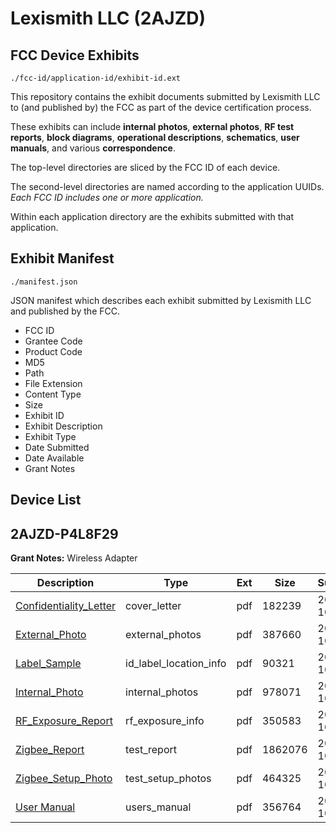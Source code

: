 # Lexismith LLC (2AJZD)
## FCC Device Exhibits

```
./fcc-id/application-id/exhibit-id.ext
```

This repository contains the exhibit documents submitted by Lexismith LLC to (and published by) the FCC as part of the device certification process.

These exhibits can include **internal photos**, **external photos**, **RF test reports**, **block diagrams**, **operational descriptions**, **schematics**, **user manuals**, and various **correspondence**.

The top-level directories are sliced by the FCC ID of each device.

The second-level directories are named according to the application UUIDs. *Each FCC ID includes one or more application.*

Within each application directory are the exhibits submitted with that application. 

## Exhibit Manifest

```
./manifest.json
```

JSON manifest which describes each exhibit submitted by Lexismith LLC and published by the FCC.

- FCC ID
- Grantee Code
- Product Code
- MD5
- Path
- File Extension
- Content Type
- Size
- Exhibit ID
- Exhibit Description
- Exhibit Type
- Date Submitted
- Date Available
- Grant Notes

## Device List
## 2AJZD-P4L8F29
**Grant Notes:** Wireless Adapter

| Description | Type | Ext | Size | Submitted | Available |
| ----------- | ---- | --- | ---- | --------- | --------- |
| [Confidentiality_Letter](2AJZD-P4L8F29/172f87413aabe0c615d722f8911f6657/3614416.pdf) | cover_letter | pdf | 182239 | 2017-10-23 | 2017-10-25 |
| [External_Photo](2AJZD-P4L8F29/172f87413aabe0c615d722f8911f6657/3614403.pdf) | external_photos | pdf | 387660 | 2017-10-23 | 2018-04-21 |
| [Label_Sample](2AJZD-P4L8F29/172f87413aabe0c615d722f8911f6657/3614424.pdf) | id_label_location_info | pdf | 90321 | 2017-10-23 | 2017-10-25 |
| [Internal_Photo](2AJZD-P4L8F29/172f87413aabe0c615d722f8911f6657/3614408.pdf) | internal_photos | pdf | 978071 | 2017-10-23 | 2018-04-21 |
| [RF_Exposure_Report](2AJZD-P4L8F29/172f87413aabe0c615d722f8911f6657/3614434.pdf) | rf_exposure_info | pdf | 350583 | 2017-10-23 | 2017-10-25 |
| [Zigbee_Report](2AJZD-P4L8F29/172f87413aabe0c615d722f8911f6657/3614418.pdf) | test_report | pdf | 1862076 | 2017-10-23 | 2017-10-25 |
| [Zigbee_Setup_Photo](2AJZD-P4L8F29/172f87413aabe0c615d722f8911f6657/3614404.pdf) | test_setup_photos | pdf | 464325 | 2017-10-23 | 2018-04-21 |
| [User Manual](2AJZD-P4L8F29/172f87413aabe0c615d722f8911f6657/3614413.pdf) | users_manual | pdf | 356764 | 2017-10-23 | 2018-04-21 |
